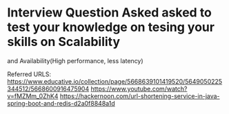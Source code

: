 


# Interview Question Asked asked to test your knowledge on tesing your skills on Scalability 
and Availability(High performance, less latency)


Referred URLS:
https://www.educative.io/collection/page/5668639101419520/5649050225344512/5668600916475904
https://www.youtube.com/watch?v=fMZMm_0ZhK4
https://hackernoon.com/url-shortening-service-in-java-spring-boot-and-redis-d2a0f8848a1d
